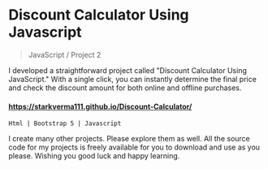 # Discount Calculator Using Javascript

> JavaScript / Project 2

I developed a straightforward project called "Discount Calculator Using JavaScript." 
With a single click, you can instantly determine the final price and check the discount amount for both online and offline purchases.

#### https://starkverma111.github.io/Discount-Calculator/

` Html | Bootstrap 5 | Javascript `

I create many other projects. Please explore them as well. All the source code for my projects is freely available for you to download and use as you please. Wishing you good luck and happy learning.
